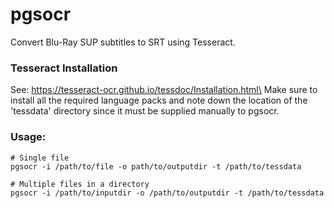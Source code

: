 # pgsocr
Convert Blu-Ray SUP subtitles to SRT using Tesseract.

### Tesseract Installation

See: https://tesseract-ocr.github.io/tessdoc/Installation.html\
Make sure to install all the required language packs and note down the location of the 'tessdata' directory since it must be supplied manually to pgsocr.

### Usage:

    # Single file
    pgsocr -i /path/to/file -o path/to/outputdir -t /path/to/tessdata

    # Multiple files in a directory
    pgsocr -i /path/to/inputdir -o /path/to/outputdir -t /path/to/tessdata
